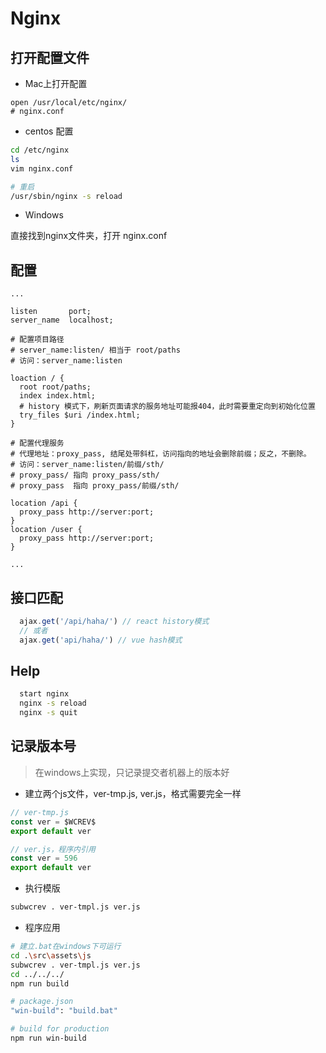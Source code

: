 # Nginx

## 打开配置文件

- Mac上打开配置

```bsh
open /usr/local/etc/nginx/
# nginx.conf
```

- centos 配置

```bash
cd /etc/nginx
ls
vim nginx.conf

# 重启
/usr/sbin/nginx -s reload
```

- Windows

直接找到nginx文件夹，打开 nginx.conf

## 配置

```nginx
...

listen       port;
server_name  localhost;

# 配置项目路径
# server_name:listen/ 相当于 root/paths
# 访问：server_name:listen

loaction / {
  root root/paths;
  index index.html;
  # history 模式下，刷新页面请求的服务地址可能报404，此时需要重定向到初始化位置
  try_files $uri /index.html;
}

# 配置代理服务
# 代理地址：proxy_pass, 结尾处带斜杠，访问指向的地址会删除前缀；反之，不删除。
# 访问：server_name:listen/前缀/sth/
# proxy_pass/ 指向 proxy_pass/sth/
# proxy_pass  指向 proxy_pass/前缀/sth/

location /api {
  proxy_pass http://server:port;
}
location /user {
  proxy_pass http://server:port;
}

...
```

## 接口匹配

```js
  ajax.get('/api/haha/') // react history模式
  // 或者
  ajax.get('api/haha/') // vue hash模式
```

## Help

```bash
  start nginx
  nginx -s reload
  nginx -s quit
```

## 记录版本号

> 在windows上实现，只记录提交者机器上的版本好

- 建立两个js文件，ver-tmp.js, ver.js，格式需要完全一样

```js
// ver-tmp.js
const ver = $WCREV$
export default ver

// ver.js，程序内引用
const ver = 596
export default ver
```

- 执行模版

```bash
subwcrev . ver-tmpl.js ver.js
```

- 程序应用

```bash
# 建立.bat在windows下可运行
cd .\src\assets\js
subwcrev . ver-tmpl.js ver.js
cd ../../../
npm run build

# package.json
"win-build": "build.bat"

# build for production
npm run win-build
```
